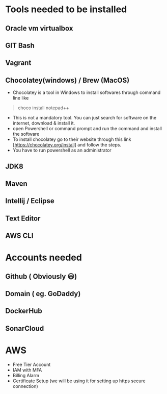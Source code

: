 # Tools needed to be installed
 ## Oracle vm virtualbox
 ## GIT Bash
 ## Vagrant
 ## Chocolatey(windows) / Brew (MacOS)
 - Chocolatey is a tool in Windows to install softwares through command line like
 > choco install notepad++ 
 - This is not a mandatory tool. You can just search for software on the internet, download & install it. 
 - open Powershell or command prompt and run the command and install the software
 - To install chocolatey go to their website through this link [https://chocolatey.org/install] and follow the steps.
 - You have to run powershell as an administrator
 ## JDK8
 ## Maven
 ## Intellij / Eclipse
 ## Text Editor
 ## AWS CLI
# Accounts needed
## Github ( Obviously 😃)
## Domain ( eg. GoDaddy)
## DockerHub
## SonarCloud
# AWS
- Free Tier Account
- IAM with MFA
- Billing Alarm
- Certificate Setup (we will be using it for setting up https secure connection)

